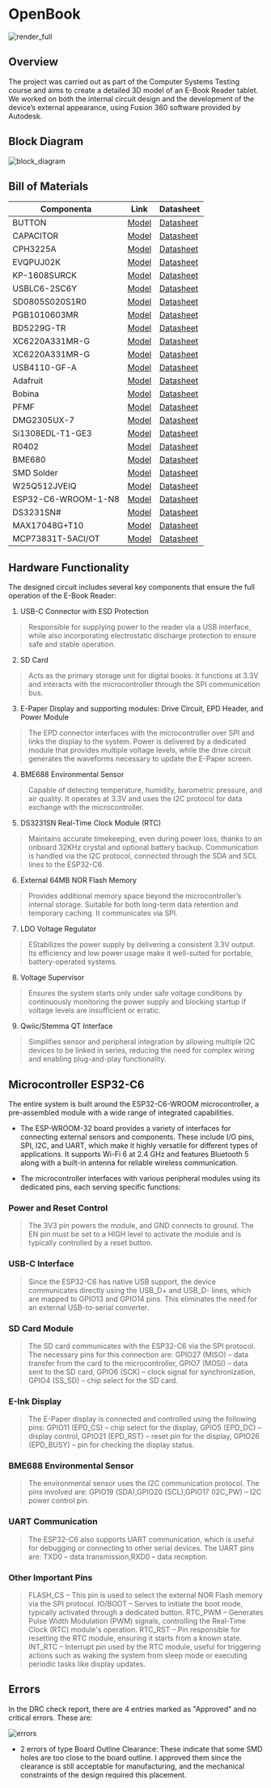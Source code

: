 # OpenBook

![render_full](./Images/openbook.JPG)

## Overview

The project was carried out as part of the Computer Systems Testing course and aims to create a detailed 3D model of an E-Book Reader tablet. We worked on both the internal circuit design and the development of the device’s external appearance, using Fusion 360 software provided by Autodesk.

## Block Diagram

![block_diagram](./Images/BlockDiagram%20(2).png)

## Bill of Materials
| Componenta | Link | Datasheet |
|-----------|--------------|-----------|
| BUTTON | [Model](https://industry.panasonic.com/global/en/products/control/switch/light-touch/number/evqpuj02k) | [Datasheet](https://www.lcsc.com/datasheet/lcsc_datasheet_2201121800_PANASONIC-EVQPUJ02K_C2936858.pdf) |
| CAPACITOR | [Model](https://componentsearchengine.com/part-view/R0402%201%25%20100%20K%20(RC0402FR-07100KL)/YAGEO) | [Datasheet](//efaidnbmnnnibpcajpcglclefindmkaj/https://www.resistor.com/assets/pdf/0402tstd.pdf) |
| CPH3225A | [Model](https://www.snapeda.com/parts/CPH3225A/Seiko+Instruments/view-part/?ref=eda) | [Datasheet](https://octopart.com/datasheet/cph3225a-seiko-25340571) |
| EVQPUJ02K | [Model](https://industry.panasonic.com/global/en/products/control/switch/light-touch/number/evqpuj02k) | [Datasheet](https://www.lcsc.com/datasheet/lcsc_datasheet_2201121800_PANASONIC-EVQPUJ02K_C2936858.pdf) |
| KP-1608SURCK | [Model](https://www.snapeda.com/parts/KP-1608SURCK/Kingbright/view-part/?ref=search&t=LED%200603) | [Datasheet](//efaidnbmnnnibpcajpcglclefindmkaj/https://media.elv.com/file/107153_led_surck1608_data.pdf) |
| USBLC6-2SC6Y | [Model](https://www.snapeda.com/parts/USBLC6-2SC6Y/STMicroelectronics/view-part/?ref=eda) | [Datasheet](https://www.digikey.com/en/htmldatasheets/production/1375342/0/0/1/usblc6-2sc6y) |
| SD0805S020S1R0 | [Model](https://ro.mouser.com/ProductDetail/KYOCERA-AVX/SD0805S020S1R0?qs=jCA%252BPfw4LHbpkAoSnwrdjw%3D%3D) | [Datasheet](https://www.alldatasheet.com/view.jsp?Searchword=SD0805S&sField=2) |
| PGB1010603MR | [Model](https://www.snapeda.com/parts/PGB1010603MR/Littelfuse/view-part/?ref=eda) | [Datasheet](https://www.alldatasheet.com/view.jsp?Searchword=Pgb1010603mr&gad_source=1&gbraid=0AAAAADcdDU8aYfZtfJfdZ9I5j6RwZ_cbA&gclid=Cj0KCQjwqcO_BhDaARIsACz62vOPBOBe0eOh5gDUFkkKl4JBcbmoFZYtJ8BOnbaWqr_BuUCcVWvbutAaAmGkEALw_wcB) |
| BD5229G-TR  | [Model](https://componentsearchengine.com/part-view/BD5229G-TR/ROHM%20Semiconductor) | [Datasheet](https://www.lcsc.com/datasheet/lcsc_datasheet_2201131330_ROHM-Semicon-BD5229G-TR_C962636.pdf) |
| XC6220A331MR-G | [Model](https://componentsearchengine.com/part-view/XC6220A331MR-G/Torex) | [Datasheet](https://www.alldatasheet.com/view.jsp?Searchword=Xc6220&gad_source=1&gbraid=0AAAAADcdDU8aYfZtfJfdZ9I5j6RwZ_cbA&gclid=Cj0KCQjwqcO_BhDaARIsACz62vPS06NB6tLgniZzfaVpKNu1m811BNk6AEPfg4DbP6f5S8QWA_pW_UQaAv-0EALw_wcB) |
| XC6220A331MR-G | [Model](https://componentsearchengine.com/part-view/XC6220A331MR-G/Torex) | [Datasheet](https://www.alldatasheet.com/view.jsp?Searchword=Xc6220&gad_source=1&gbraid=0AAAAADcdDU8aYfZtfJfdZ9I5j6RwZ_cbA&gclid=Cj0KCQjwqcO_BhDaARIsACz62vMO5_aHsn35cIZBK6oCFuB_WOxz_zKu4yOHJ69-EnaUd5Jfas_Avm8aAuk5EALw_wcB) |
| USB4110-GF-A  | [Model](https://componentsearchengine.com/part-view/USB4110-GF-A/GCT%20(GLOBAL%20CONNECTOR%20TECHNOLOGY)) | [Datasheet](//efaidnbmnnnibpcajpcglclefindmkaj/https://gct.co/files/drawings/usb4110.pdf) |
| Adafruit | [Model](https://eu.mouser.com/ProductDetail/Adafruit/4208?qs=PzGy0jfpSMtbScLbr0L5dw%3D%3D) | [Datasheet](https://www.arrow.com/en/manufacturers/adafruit-industries/datasheets) |
| Bobina | [Model](https://store.comet.srl.ro/Catalogue/Product/43497/) | [Datasheet](https://www.scribd.com/document/814581278/Datasheet-Bobina) |
| PFMF | [Model](https://www.mouser.co.uk/ProductDetail/EPCOS-TDK/B72520T0350K062?qs=dEfas%2FXlABIszF52uu7vrg%3D%3D) | [Datasheet](https://ro.mouser.com/c/ds/circuit-protection/thermistors/resettable-fuses-pptc/?m=Schurter&series=PFMF) |
| DMG2305UX-7 | [Model](https://componentsearchengine.com/part-view/DMG2305UX-7/Diodes%20Incorporated) | [Datasheet](//efaidnbmnnnibpcajpcglclefindmkaj/https://www.mouser.com/datasheet/2/115/DMG2305UX-266242.pdf?srsltid=AfmBOop22k34YTJJra1xubiU6LPiN4M4JlcWbRoSNdxSGFak8uWgXPpK) |
| Si1308EDL-T1-GE3 | [Model](https://componentsearchengine.com/part-view/SI1308EDL-T1-GE3/Vishay) | [Datasheet](https://www.alldatasheet.com/view.jsp?Searchword=Si1308edl&gad_source=1&gbraid=0AAAAADcdDU-px713ONYSnQ2O-gcwqYcFq&gclid=Cj0KCQjwqcO_BhDaARIsACz62vN_Nz3MJOc6J_03gnVBm7aSqC8v9wyP0VD-iRKP-gFrYgdhLi99I14aAlVJEALw_wcB) |
| R0402 | [Model](https://componentsearchengine.com/part-view/R0402%201%25%20100%20K%20(RC0402FR-07100KL)/YAGEO) | [Datasheet](//efaidnbmnnnibpcajpcglclefindmkaj/https://www.resistor.com/assets/pdf/0402tstd.pdf) |
| BME680 | [Model](https://www.snapeda.com/parts/BME680/Bosch/view-part/?welcome=home) | [Datasheet](//efaidnbmnnnibpcajpcglclefindmkaj/https://www.bosch-sensortec.com/media/boschsensortec/downloads/datasheets/bst-bme680-ds001.pdf) |
| SMD Solder | [Model](https://grabcad.com/library/solder-jumpers-1) | [Datasheet]() |
| W25Q512JVEIQ | [Model](https://www.snapeda.com/parts/ESP32-C6-WROOM-1-N8/Espressif+Systems/view-part/?ref=eda) | [Datasheet](//efaidnbmnnnibpcajpcglclefindmkaj/https://www.mouser.com/datasheet/2/949/W25Q512JV_SPI_RevB_06252019_KMS-2487502.pdf?srsltid=AfmBOoquExqDVgxEELF9CzuOGxHos0CD1nQDROHD6Eebdm2foNzqozqU) |
| ESP32-C6-WROOM-1-N8 | [Model](https://www.snapeda.com/parts/ESP32-C6-WROOM-1-N8/Espressif+Systems/view-part/?ref=eda) | [Datasheet](//efaidnbmnnnibpcajpcglclefindmkaj/https://www.mouser.com/catalog/specsheets/Espressif_ESP32_C6_WROOM_1%20_Datasheet_V0.1_PRELIMINARY_en.pdf?srsltid=AfmBOooHQKNitqODRaaPjoZInfWKTacDER1t5uRK6sKqT13TrzvVo_B7) |
| DS3231SN# | [Model](https://www.snapeda.com/parts/DS3231SN%23/Analog+Devices/view-part/?ref=eda) | [Datasheet](https://www.alldatasheet.com/view.jsp?Searchword=Ds3231sn%20datasheet&gad_source=1&gbraid=0AAAAADcdDU-Gy9URfMxGmqiPg7ci5L3wR&gclid=Cj0KCQjwqcO_BhDaARIsACz62vMkK3ETSnW2w7mo0Fa-wgWJGn89AxWCyIND6k5X8MmoPl6hv6VWwT8aAiS-EALw_wcB) |
| MAX17048G+T10 | [Model](https://www.snapeda.com/parts/MAX17048G+T10/Analog+Devices/view-part/?ref=eda) | [Datasheet](https://www.alldatasheet.com/view.jsp?Searchword=Max17048&gad_source=1&gbraid=0AAAAADcdDU8aYfZtfJfdZ9I5j6RwZ_cbA&gclid=Cj0KCQjwqcO_BhDaARIsACz62vNa9xrVfzjCjADRwXD0RBbo4Nret3ywwteDGLJKZui8ZL8KdVlTE7caAvQxEALw_wcB) |
| MCP73831T-5ACI/OT | [Model](https://www.mouser.co.uk/ProductDetail/Microchip-Technology/MCP73831T-5ACI-OT?qs=hH%252BOa0VZEiAcgAcEkuamXg%3D%3D) | [Datasheet](//efaidnbmnnnibpcajpcglclefindmkaj/https://ww1.microchip.com/downloads/en/DeviceDoc/MCP73831-Family-Data-Sheet-DS20001984H.pdf) |



## Hardware Functionality
The designed circuit includes several key components that ensure the full operation of the E-Book Reader:

1. USB-C Connector with ESD Protection
  
 > Responsible for supplying power to the reader via a USB interface, while also incorporating electrostatic discharge protection to ensure safe and stable operation.
 
2. SD Card
 
 > Acts as the primary storage unit for digital books. It functions at 3.3V and interacts with the microcontroller through the SPI communication bus.
 
3. E-Paper Display and supporting modules: Drive Circuit, EPD Header, and Power Module
  
> The EPD connector interfaces with the microcontroller over SPI and links the display to the system. Power is delivered by a dedicated module that provides multiple voltage levels, while the drive circuit generates the waveforms necessary to update the E-Paper screen.
 
4. BME688 Environmental Sensor
  
 > Capable of detecting temperature, humidity, barometric pressure, and air quality. It operates at 3.3V and uses the I2C protocol for data exchange with the microcontroller.

5. DS3231SN Real-Time Clock Module (RTC)
  
 > Maintains accurate timekeeping, even during power loss, thanks to an onboard 32KHz crystal and optional battery backup. Communication is handled via the I2C protocol, connected through the SDA and SCL lines to the ESP32-C6.

6. External 64MB NOR Flash Memory
  
> Provides additional memory space beyond the microcontroller’s internal storage. Suitable for both long-term data retention and temporary caching. It communicates via SPI.

7.	LDO Voltage Regulator
  
> EStabilizes the power supply by delivering a consistent 3.3V output. Its efficiency and low power usage make it well-suited for portable, battery-operated systems.

8. Voltage Supervisor
  
> Ensures the system starts only under safe voltage conditions by continuously monitoring the power supply and blocking startup if voltage levels are insufficient or erratic.

9. Qwiic/Stemma QT Interface
  
> Simplifies sensor and peripheral integration by allowing multiple I2C devices to be linked in series, reducing the need for complex wiring and enabling plug-and-play functionality.


## Microcontroller ESP32-C6
The entire system is built around the ESP32-C6-WROOM microcontroller, a pre-assembled module with a wide range of integrated capabilities.
* The ESP-WROOM-32 board provides a variety of interfaces for connecting external sensors and components. These include I/O pins, SPI, I2C, and UART, which make it highly versatile for different types of applications. It supports Wi-Fi 6 at 2.4 GHz and features Bluetooth 5 along with a built-in antenna for reliable wireless communication.

* The microcontroller interfaces with various peripheral modules using its dedicated pins, each serving specific functions:

### Power and Reset Control
 > The 3V3 pin powers the module, and GND connects to ground. The EN pin must be set to a HIGH level to activate the module and is typically controlled by a reset button.
### USB-C Interface
 > Since the ESP32-C6 has native USB support, the device communicates directly using the USB_D+ and USB_D- lines, which are mapped to GPIO13 and GPIO14 pins. This eliminates the need for an external USB-to-serial converter.
 ### SD Card Module
> The SD card communicates with the ESP32-C6 via the SPI protocol. The necessary pins for this connection are:
GPIO27 (MISO) – data transfer from the card to the microcontroller,
GPIO7 (MOSI) – data sent to the SD card,
GPIO6 (SCK) – clock signal for synchronization,
GPIO4 (SS_SD) – chip select for the SD card.
### E-Ink Display
> The E-Paper display is connected and controlled using the following pins:
GPIO11 (EPD_CS) – chip select for the display,
GPIO5 (EPD_DC) – display control,
GPIO21 (EPD_RST) – reset pin for the display,
GPIO26 (EPD_BUSY) – pin for checking the display status.
### BME688 Environmental Sensor
> The environmental sensor uses the I2C communication protocol. The pins involved are:
GPIO19 (SDA),GPIO20 (SCL),GPIO17 (I2C_PW) – I2C power control pin.
### UART Communication
> The ESP32-C6 also supports UART communication, which is useful for debugging or connecting to other serial devices. The UART pins are:
TXD0 – data transmission,RXD0 – data reception.
### Other Important Pins
> FLASH_CS – This pin is used to select the external NOR Flash memory via the SPI protocol.
> IO/BOOT – Serves to initiate the boot mode, typically activated through a dedicated button.
> RTC_PWM – Generates Pulse Width Modulation (PWM) signals, controlling the Real-Time Clock (RTC) module's operation.
> RTC_RST – Pin responsible for resetting the RTC module, ensuring it starts from a known state.
> INT_RTC – Interrupt pin used by the RTC module, useful for triggering actions such as waking the system from sleep mode or executing periodic tasks like display updates.

## Errors
In the DRC check report, there are 4 entries marked as "Approved" and no critical errors. These are:

![errors](./Images/errors.JPG)


* 2 errors of type Board Outline Clearance: These indicate that some SMD holes are too close to the board outline. I approved them since the clearance is still acceptable for manufacturing, and the mechanical constraints of the design required this placement.
